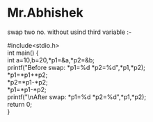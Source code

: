 # Mr.Abhishek
swap two no. without usind third variable :-

#include<stdio.h>  
int main()
{  
int a=10,b=20,*p1=&a,*p2=&b;  
printf("Before swap: *p1=%d *p2=%d",*p1,*p2);  
*p1=*p1+*p2;  
*p2=*p1-*p2;  
*p1=*p1-*p2;  
printf("\nAfter swap: *p1=%d *p2=%d",*p1,*p2);  
  return 0;  
}  
